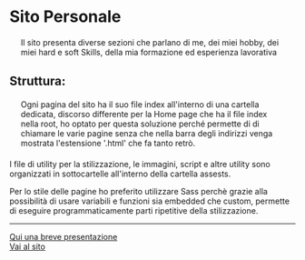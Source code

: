 # Sito Personale
<p style="margin:20px">Il sito presenta diverse sezioni che parlano di me, dei miei hobby, dei miei hard e soft Skills, della mia formazione ed esperienza lavorativa </p>
<h2>Struttura:</h2>
<p style="margin:20px">
  Ogni pagina del sito ha il suo file index all'interno di una cartella dedicata, discorso differente per la Home page che ha il file index nella root, ho optato per questa soluzione perché permette di
  di chiamare le varie pagine senza che nella barra degli indirizzi venga mostrata l'estensione '.html' che fa tanto retrò.
</p>
<p>
  I file di utility per la stilizzazione, le immagini, script  e altre utility sono organizzati in sottocartelle all'interno della cartella assests.
</p>
<p>
  Per lo stile delle pagine ho preferito utilizzare Sass perchè grazie alla possibilità di usare variabili e funzioni sia embedded che custom, permette di eseguire programmaticamente parti ripetitive della stilizzazione.
</p>
<hr>
<a href="./Presntazione.pdf" target="_blank" rel="noopener">Qui una breve presentazione</a>
<br>
<a href="https://gianfrancoman.github.io/Progetto_HTML_e_CSS_di_Giovanni_Francesco_Manca/" target="_blank" rel="noopener">Vai al sito</a>
